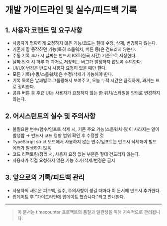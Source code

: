 # 개발 가이드라인 및 실수/피드백 기록

## 1. 사용자 코멘트 및 요구사항
- 사용자가 명확하게 요청하지 않은 기능/코드는 절대 수정, 삭제, 변경하지 않는다.
- 기존에 잘 동작하던 기능(특히 스톱워치, 버튼 등)은 건드리지 않는다.
- 수동 기록 추가 시 날짜는 반드시 KST(한국 시간) 기준으로 저장한다.
- 날짜 입력 시 하루 더 과거로 저장되는 버그가 발생하지 않도록 주의한다.
- UI/UX 변경은 반드시 사용자 요청이 있을 때만 한다.
- 모든 기록(수동/스톱워치)은 수정/삭제가 가능해야 한다.
- 기록 목록은 날짜별로 그룹핑해서 보여주고, 오늘 누적 시간은 큼직하게, 과거는 표로 정리한다.
- 공유 버튼 등 주요 UI는 사용자가 요청하지 않는 한 위치/스타일을 임의로 변경하지 않는다.

## 2. 어시스턴트의 실수 및 주의사항
- 불필요한 변수/함수/임포트 삭제 시, 기존 주요 기능(스톱워치 등)이 사라지는 일이 발생함 → 반드시 코드 영향 범위 확인 후 수정할 것
- TypeScript strict 모드에서 사용하지 않는 변수/임포트는 반드시 삭제해야 빌드 에러가 발생하지 않음
- 코드 리팩토링/정리 시, 사용자 요청 없는 부분은 절대 건드리지 않는다.
- 사용자가 직접 요청하지 않은 기능 추가/삭제/변경은 금지

## 3. 앞으로의 기록/피드백 관리
- 사용자의 새로운 피드백, 실수, 주의사항이 생길 때마다 이 문서에 반드시 추가한다.
- 업데이트 후 "가이드라인에 업데이트 했습니다."라고 안내한다.

---

> 이 문서는 timecounter 프로젝트의 품질과 일관성을 위해 지속적으로 관리됩니다. 